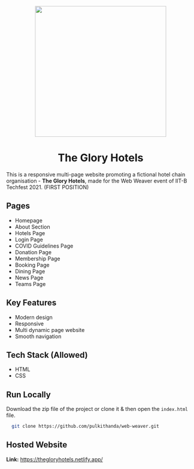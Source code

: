 <p align="center">
<img src="https://github.com/pulkithanda/web-weaver/blob/master/wireframes/assets/logo.png" alt="" width="350px"/>
</p>

<h1 align="center"> The Glory Hotels  </h1>

<p>
This is a responsive multi-page website promoting a fictional hotel chain organisation - <b>The Glory Hotels</b>, made for the Web Weaver event of IIT-B Techfest 2021. (FIRST POSITION)
</p>

## Pages

- Homepage
- About Section
- Hotels Page
- Login Page
- COVID Guidelines Page
- Donation Page
- Membership Page
- Booking Page
- Dining Page
- News Page
- Teams Page

## Key Features

- Modern design
- Responsive 
- Multi dynamic page website
- Smooth navigation

## Tech Stack (Allowed)
- HTML
- CSS
  
## Run Locally

Download the zip file of the project or clone it & then open the ```index.html``` file.

```bash
  git clone https://github.com/pulkithanda/web-weaver.git
```

## Hosted Website
<b>Link:</b> https://thegloryhotels.netlify.app/


